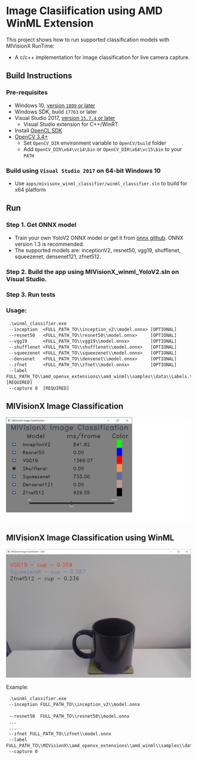 # Image Clasiification using AMD WinML Extension

This project shows how to run supported classification models with MIVisionX RunTime:

* A c/c++ implementation for image classification for live camera capture.

## Build Instructions

### Pre-requisites
* Windows 10, [version `1809` or later](https://www.microsoft.com/software-download/windows10)
* Windows SDK, build `17763` or later
* Visual Studio 2017, [version `15.7.4` or later](https://developer.microsoft.com/en-us/windows/downloads)
    * Visual Studio extension for C++/WinRT
* Install [OpenCL SDK](https://github.com/GPUOpen-LibrariesAndSDKs/OCL-SDK/releases/tag/1.0)
* [OpenCV 3.4+](https://github.com/opencv/opencv/releases/tag/3.4.0)
  * Set `OpenCV_DIR` environment variable to `OpenCV/build` folder
  * Add `OpenCV_DIR\x64\vc14\bin` or `OpenCV_DIR\x64\vc15\bin` to your `PATH`

### Build using `Visual Studio 2017` on 64-bit Windows 10
* Use `apps/mivisonx_winml_classifier/winml_classifier.sln` to build for x64 platform

## Run

### Step 1. Get ONNX model
* Train your own YoloV2 ONNX model or get it from [onnx github](https://github.com/onnx/models). ONNX version 1.3 is recommended.
* The supported models are: inceptionV2, resnet50, vgg19, shufflenet, squeezenet, densenet121, zfnet512. 

### Step 2. Build the app using MIVisionX_winml_YoloV2.sln on Visual Studio.

### Step 3. Run tests

### Usage:
```
 .\winml_classifier.exe
 --inception  <FULL_PATH_TO\\inception_v2\\model.onnx> [OPTIONAL]  
 --resnet50   <FULL_PATH_TO\\resnet50\\model.onnx>     [OPTIONAL] 
 --vgg19      <FULL_PATH_TO\\vgg19\\model.onnx>        [OPTIONAL] 
 --shufflenet <FULL_PATH_TO\\shufflenet\\model.onnx>   [OPTIONAL] 
 --squeezenet <FULL_PATH_TO\\squeezenet\\model.onnx>   [OPTIONAL] 
 --densenet   <FULL_PATH_TO\\densenet\\model.onnx>     [OPTIONAL] 
 --zfnet      <FULL_PATH_TO\\zfnet\\model.onnx>        [OPTIONAL] 
 --label FULL_PATH_TO\\amd_openvx_extensions\\amd_winml\\samples\\data\\Labels.txt [REQUIRED]
 --capture 0  [REQUIRED]
```
## MIVisionX Image Classification
![MIVisionX Image Classification](images/MIVisionX-ImageClassification.png)

## MIVisionX Image Classification using WinML
![MIVisionX Image Classification using WinML](images/MIVisionX-ImageClassification-WinML.png)

Example:
```
 .\winml_classifier.exe
 --inception FULL_PATH_TO\\inception_v2\\model.onnx
 
 --resnet50  FULL_PATH_TO\\resnet50\\model.onnx 
 ...
 ...
 --zfnet FULL_PATH_TO\\zfnet\\model.onnx 
 --label FULL_PATH_TO\\MIVisionX\\amd_openvx_extensions\\amd_winml\\samples\\data\\Labels.txt
 --capture 0
 ```
